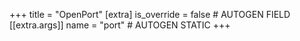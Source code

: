 +++
title = "OpenPort"
[extra]
is_override = false # AUTOGEN FIELD
[[extra.args]]
name = "port" # AUTOGEN STATIC
+++